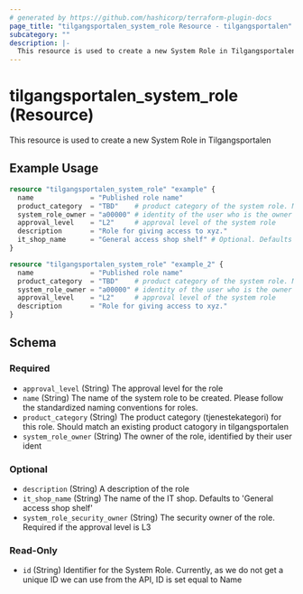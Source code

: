 ```yaml
---
# generated by https://github.com/hashicorp/terraform-plugin-docs
page_title: "tilgangsportalen_system_role Resource - tilgangsportalen"
subcategory: ""
description: |-
  This resource is used to create a new System Role in Tilgangsportalen
---
```


# tilgangsportalen_system_role (Resource)

This resource is used to create a new System Role in Tilgangsportalen

## Example Usage

```terraform
resource "tilgangsportalen_system_role" "example" {
  name              = "Published role name"
  product_category  = "TBD"    # product category of the system role. Must match an avaialable category
  system_role_owner = "a00000" # identity of the user who is the owner of the system role
  approval_level    = "L2"     # approval level of the system role
  description       = "Role for giving access to xyz."
  it_shop_name      = "General access shop shelf" # Optional. Defaults to "General access shop shelf"
}

resource "tilgangsportalen_system_role" "example_2" {
  name              = "Published role name"
  product_category  = "TBD"    # product category of the system role. Must match an avaialable category
  system_role_owner = "a00000" # identity of the user who is the owner of the system role
  approval_level    = "L2"     # approval level of the system role
  description       = "Role for giving access to xyz."
}
```

<!-- schema generated by tfplugindocs -->
## Schema

### Required

- `approval_level` (String) The approval level for the role
- `name` (String) The name of the system role to be created. Please follow the standardized naming conventions for roles.
- `product_category` (String) The product category (tjenestekategori) for this role. Should match an existing product catogory in tilgangsportalen
- `system_role_owner` (String) The owner of the role, identified by their user ident

### Optional

- `description` (String) A description of the role
- `it_shop_name` (String) The name of the IT shop. Defaults to 'General access shop shelf'
- `system_role_security_owner` (String) The security owner of the role. Required if the approval level is L3

### Read-Only

- `id` (String) Identifier for the System Role. Currently, as we do not get a unique ID we can use from the API, ID is set equal to Name

